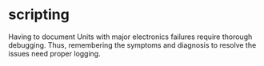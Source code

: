 # scripting

   Having to document Units with major electronics failures require thorough debugging. Thus, remembering the symptoms and diagnosis to resolve the issues need proper logging.
